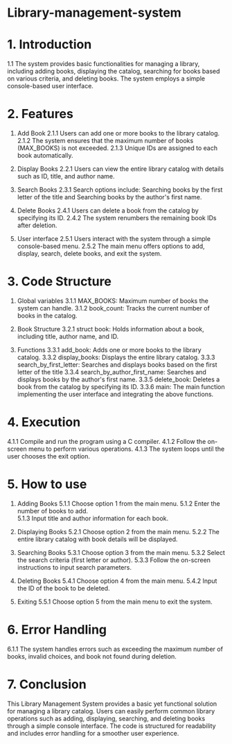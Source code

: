 # Library-management-system
# 1. Introduction
1.1 The system provides basic functionalities for managing a library, including adding books, displaying the catalog, searching for books based on various criteria, and deleting books. The system employs a simple console-based user interface.

# 2. Features
1. Add Book
2.1.1 Users can add one or more books to the library catalog.
2.1.2 The system ensures that the maximum number of books (MAX_BOOKS) is not exceeded.
2.1.3 Unique IDs are assigned to each book automatically.

2. Display Books
2.2.1 Users can view the entire library catalog with details such as ID, title, and author name.

3. Search Books
2.3.1 Search options include: Searching books by the first letter of the title and Searching books by the author's first name.

4. Delete Books
2.4.1 Users can delete a book from the catalog by specifying its ID.
2.4.2 The system renumbers the remaining book IDs after deletion.

5. User interface
2.5.1 Users interact with the system through a simple console-based menu.
2.5.2 The main menu offers options to add, display, search, delete books, and exit the system.

# 3. Code Structure
1. Global variables
3.1.1 MAX_BOOKS: Maximum number of books the system can handle.
3.1.2 book_count: Tracks the current number of books in the catalog.

2. Book Structure
3.2.1 struct book: Holds information about a book, including title, author name, and ID.

3. Functions
3.3.1 add_book: Adds one or more books to the library catalog.
3.3.2 display_books: Displays the entire library catalog.
3.3.3 search_by_first_letter: Searches and displays books based on the first letter of the title
3.3.4 search_by_author_first_name: Searches and displays books by the author's first name.
3.3.5 delete_book: Deletes a book from the catalog by specifying its ID.
3.3.6 main: The main function implementing the user interface and integrating the above functions.

# 4. Execution
4.1.1 Compile and run the program using a C compiler.
4.1.2 Follow the on-screen menu to perform various operations.
4.1.3 The system loops until the user chooses the exit option.

# 5. How to use
1. Adding Books
5.1.1 Choose option 1 from the main menu.
5.1.2 Enter the number of books to add.   
5.1.3 Input title and author information for each book.

2. Displaying Books
5.2.1 Choose option 2 from the main menu.
5.2.2 The entire library catalog with book details will be displayed.

3. Searching Books
5.3.1 Choose option 3 from the main menu.
5.3.2 Select the search criteria (first letter or author).
5.3.3 Follow the on-screen instructions to input search parameters.

4. Deleting Books
5.4.1 Choose option 4 from the main menu.
5.4.2 Input the ID of the book to be deleted.

5. Exiting
5.5.1 Choose option 5 from the main menu to exit the system.

# 6. Error Handling
6.1.1 The system handles errors such as exceeding the maximum number of books, invalid choices, and book not found during deletion.

# 7. Conclusion
This Library Management System provides a basic yet functional solution for managing a library catalog. Users can easily perform common library operations such as adding, displaying, searching, and deleting books through a simple console interface. The code is structured for readability and includes error handling for a smoother user experience.
